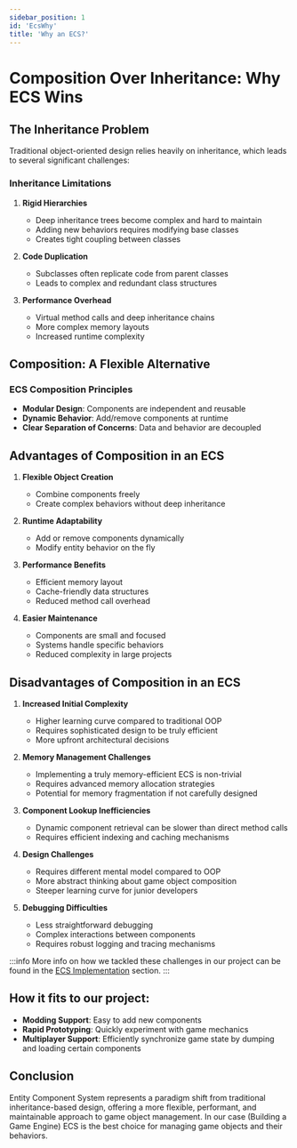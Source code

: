 ```yaml
---
sidebar_position: 1
id: 'EcsWhy'
title: 'Why an ECS?'
---
```


# Composition Over Inheritance: Why ECS Wins

## The Inheritance Problem

Traditional object-oriented design relies heavily on inheritance, which leads to several significant challenges:

### Inheritance Limitations

1. **Rigid Hierarchies**
   - Deep inheritance trees become complex and hard to maintain
   - Adding new behaviors requires modifying base classes
   - Creates tight coupling between classes

2. **Code Duplication**
   - Subclasses often replicate code from parent classes
   - Leads to complex and redundant class structures

3. **Performance Overhead**
   - Virtual method calls and deep inheritance chains
   - More complex memory layouts
   - Increased runtime complexity

## Composition: A Flexible Alternative

### ECS Composition Principles

- **Modular Design**: Components are independent and reusable
- **Dynamic Behavior**: Add/remove components at runtime
- **Clear Separation of Concerns**: Data and behavior are decoupled

## Advantages of Composition in an ECS

1. **Flexible Object Creation**
   - Combine components freely
   - Create complex behaviors without deep inheritance

2. **Runtime Adaptability**
   - Add or remove components dynamically
   - Modify entity behavior on the fly

3. **Performance Benefits**
   - Efficient memory layout
   - Cache-friendly data structures
   - Reduced method call overhead

4. **Easier Maintenance**
   - Components are small and focused
   - Systems handle specific behaviors
   - Reduced complexity in large projects

## Disadvantages of Composition in an ECS

1. **Increased Initial Complexity**
   - Higher learning curve compared to traditional OOP
   - Requires sophisticated design to be truly efficient
   - More upfront architectural decisions

2. **Memory Management Challenges**
   - Implementing a truly memory-efficient ECS is non-trivial
   - Requires advanced memory allocation strategies
   - Potential for memory fragmentation if not carefully designed

3. **Component Lookup Inefficiencies**
   - Dynamic component retrieval can be slower than direct method calls
   - Requires efficient indexing and caching mechanisms

4. **Design Challenges**
   - Requires different mental model compared to OOP
   - More abstract thinking about game object composition
   - Steeper learning curve for junior developers

5. **Debugging Difficulties**
   - Less straightforward debugging
   - Complex interactions between components
   - Requires robust logging and tracing mechanisms

:::info
More info on how we tackled these challenges in our project can be found in the [ECS Implementation](./ECS_implementation) section.
:::

## How it fits to our project:

- **Modding Support**: Easy to add new components
- **Rapid Prototyping**: Quickly experiment with game mechanics
- **Multiplayer Support**: Efficiently synchronize game state by dumping and loading certain components


## Conclusion

Entity Component System represents a paradigm shift from traditional inheritance-based design, offering a more flexible, performant, and maintainable approach to game object management. In our case (Building a Game Engine) ECS is the best choice for managing game objects and their behaviors.
